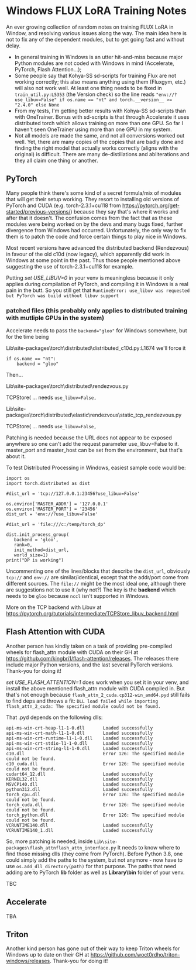 # Windows FLUX LoRA Training Notes
An ever growing collection of random notes on training FLUX LoRA in Window, and resolving various issues along the way. The main idea here is not to fix any of the dependent modules, but to get going fast and without delay.

- In general training in Windows is an utter hit-and-miss because major Python modules are not coded with Windows in mind (Accelerate, PyTorch, Flash Attention...);
- Some people say that Kohya-SS sd-scripts for training Flux are not working correctly; this also means anything using them (Fluxgym, etc.) will also not work well. At least one thing needs to be fixed in ```train_util.py:L5353``` (the Version check) so the line reads ```"env://?use_libuv=False" if os.name == "nt" and torch.__version__ >= "2.4.0" else None```
- From my tests, I'm getting better results with Kohya-SS sd-scripts than with OneTrainer. Bonus with sd-scripts is that through Accelerate it uses distributed torch which allows training on more than one GPU. So far I haven't seen OneTrainer using more than one GPU in my system.
- Not all models are made the same, and not all conversions worked out well. Yet, there are many copies of the copies that are badly done and finding the right model that actually works correctly (aligns with the original) is difficult. There are many de-distillations and abliterations and they all claim one thing or another.

## PyTorch

Many people think there's some kind of a secret formula/mix of modules that will get their setup working. They resort to installing old versions of PyTorch and CUDA (e.g. torch-2.3.1+cu118 from https://pytorch.org/get-started/previous-versions/) because they say that's where it works and after that it doesn't. The confusion comes from the fact that as these modules were being worked on by the devs and many bugs fixed, further divergence from Windows had occurred. Unfortunately, the only way to fix them is to patch the code and force certain things to play nice in Windows.

Most recent versions have advanced the distributed backend (Rendezvous) in favour of the old c10d (now legacy), which apparently did work in Windows at some point in the past. Thus those people mentioned above suggesting the use of torch-2.3.1+cu118 for example.

Putting *set USE_LIBUV=0* in your venv is meaningless because it only applies during compilation of PyTorch, and compiling it in Windows is a real pain in the butt. So you still get that ```RuntimeError: use_libuv was requested but PyTorch was build without libuv support```

### patched files (this probably only applies to distributed training with mutliple GPUs in the system)

Accelerate needs to pass the ```backend="gloo"``` for Windows somewhere, but for the time being

Lib\site-packages\torch\distributed\distributed_c10d.py:L1674 we'll force it
```
if os.name == "nt":
    backend = "gloo"
```
Then...

Lib\site-packages\torch\distributed\rendezvous.py

TCPStore( ... needs ```use_libuv=False,```

Lib\site-packages\torch\distributed\elastic\rendezvous\static_tcp_rendezvous.py

TCPStore( ... needs ```use_libuv=False,```

Patching is needed because the URL does not appear to be exposed anywhere so one can't add the request parameter use_libuv=False to it. master_port and master_host can be set from the environment, but that's about it.

To test Distributed Processing in Windows, easiest sample code would be:

```
import os
import torch.distributed as dist

#dist_url = 'tcp://127.0.0.1:23456?use_libuv=False'

os.environ['MASTER_ADDR'] = '127.0.0.1'
os.environ['MASTER_PORT'] = '23456'
dist_url = 'env://?use_libuv=False'

#dist_url = 'file:///c:/temp/torch_dp'

dist.init_process_group(
   backend = 'gloo',
   rank=0,
   init_method=dist_url,
   world_size=1)
print("DP is working")
```
Uncommenting one of the lines/blocks that describe the ```dist_url```, obviously ```tcp://``` and ```env://``` are similar/identical, except that the addr/port come from different sources. The ```file://``` might be the most ideal one, although there are suggestions not to use it (why not?) The key is the **backend** which needs to be ```gloo``` because ```nccl``` isn't supported in Windows.

More on the TCP backend with Libuv at https://pytorch.org/tutorials/intermediate/TCPStore_libuv_backend.html

## Flash Attention with CUDA

Another person has kindly taken on a task of providing pre-compiled wheels for flash_attn module with CUDA on their GH at https://github.com/kingbri1/flash-attention/releases. The releases there include major Python versions, and the last several PyTorch versions. Thank-you for doing it!

*set USE_FLASH_ATTENTION=1* does work when you set it in your venv, and install the above mentioned flash_attn module with CUDA compiled in. But that's not enough because ```flash_attn_2_cuda.cp312-win_amd64.pyd``` still fails to find deps and throws a fit: ```DLL load failed while importing flash_attn_2_cuda: The specified module could not be found.```

That .pyd depends on the following dlls:
```
api-ms-win-crt-heap-l1-1-0.dll       Loaded successfully
api-ms-win-crt-math-l1-1-0.dll       Loaded successfully
api-ms-win-crt-runtime-l1-1-0.dll    Loaded successfully
api-ms-win-crt-stdio-l1-1-0.dll      Loaded successfully
api-ms-win-crt-string-l1-1-0.dll     Loaded successfully
c10.dll                              Error 126: The specified module could not be found.
c10_cuda.dll                         Error 126: The specified module could not be found.
cudart64_12.dll                      Loaded successfully
KERNEL32.dll                         Loaded successfully
MSVCP140.dll                         Loaded successfully
python312.dll                        Loaded successfully
torch_cpu.dll                        Error 126: The specified module could not be found.
torch_cuda.dll                       Error 126: The specified module could not be found.
torch_python.dll                     Error 126: The specified module could not be found.
VCRUNTIME140.dll                     Loaded successfully
VCRUNTIME140_1.dll                   Loaded successfully
```
So, more patching is needed, inside ```Lib\site-packages\flash_attnflash_attn_interface.py``` It needs to know where to find those missing dlls (they come from PyTorch). Before Python 3.8, one could simply add the paths to the system, but not anymore - now have to use ```os.add_dll_directory(path)``` for that purpose. The paths that need adding are to PyTorch **lib** folder as well as **Library\bin** folder of your venv.

TBC

## Accelerate

TBA

## Triton

Another kind person has gone out of their way to keep Triton wheels for Windows up to date on their GH at https://github.com/woct0rdho/triton-windows/releases. Thank-you for doing it!
